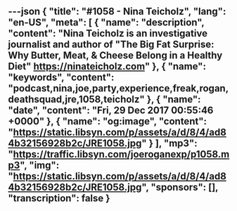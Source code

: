 ---json
{
  "title": "#1058 - Nina Teicholz",
  "lang": "en-US",
  "meta": [
    {
      "name": "description",
      "content": "Nina Teicholz is an investigative journalist and author of \"The Big Fat Surprise: Why Butter, Meat, & Cheese Belong in a Healthy Diet\" https://ninateicholz.com"
    },
    {
      "name": "keywords",
      "content": "podcast,nina,joe,party,experience,freak,rogan,deathsquad,jre,1058,teicholz"
    },
    {
      "name": "date",
      "content": "Fri, 29 Dec 2017 00:55:46 +0000"
    },
    {
      "name": "og:image",
      "content": "https://static.libsyn.com/p/assets/a/d/8/4/ad84b32156928b2c/JRE1058.jpg"
    }
  ],
  "mp3": "https://traffic.libsyn.com/joeroganexp/p1058.mp3",
  "img": "https://static.libsyn.com/p/assets/a/d/8/4/ad84b32156928b2c/JRE1058.jpg",
  "sponsors": [],
  "transcription": false
}
---
<episode-header />

<timemark seconds="0" />

<transcribe-call-to-action />

<episode-footer />